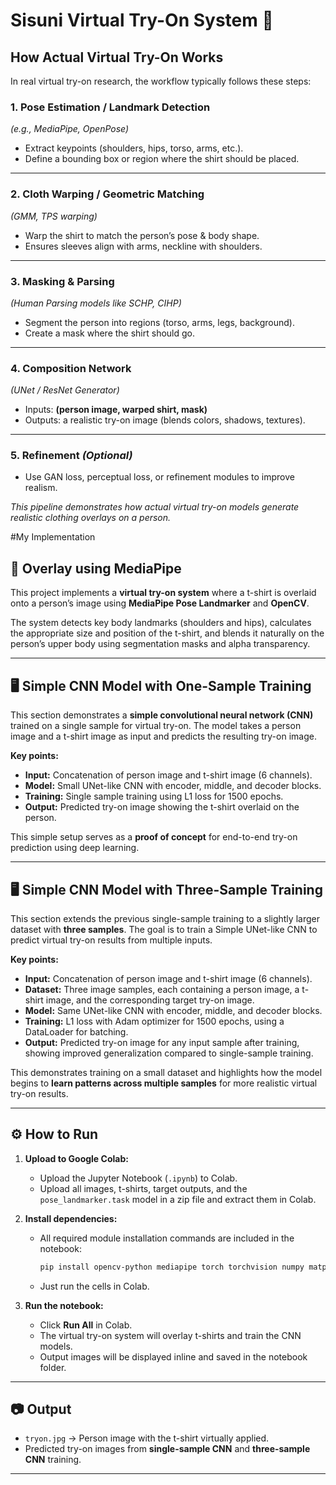 # Sisuni Virtual Try-On System 👕
## How Actual Virtual Try-On Works

In real virtual try-on research, the workflow typically follows these steps:

### 1. Pose Estimation / Landmark Detection  
*(e.g., MediaPipe, OpenPose)*  
- Extract keypoints (shoulders, hips, torso, arms, etc.).  
- Define a bounding box or region where the shirt should be placed.  

---

### 2. Cloth Warping / Geometric Matching  
*(GMM, TPS warping)*  
- Warp the shirt to match the person’s pose & body shape.  
- Ensures sleeves align with arms, neckline with shoulders.  

---

### 3. Masking & Parsing  
*(Human Parsing models like SCHP, CIHP)*  
- Segment the person into regions (torso, arms, legs, background).  
- Create a mask where the shirt should go.  

---

### 4. Composition Network  
*(UNet / ResNet Generator)*  
- Inputs: **(person image, warped shirt, mask)**  
- Outputs: a realistic try-on image (blends colors, shadows, textures).  

---

### 5. Refinement *(Optional)*  
- Use GAN loss, perceptual loss, or refinement modules to improve realism.  

*This pipeline demonstrates how actual virtual try-on models generate realistic clothing overlays on a person.*

#My Implementation

## 👕 Overlay using MediaPipe

This project implements a **virtual try-on system** where a t-shirt is overlaid onto a person’s image using **MediaPipe Pose Landmarker** and **OpenCV**.  

The system detects key body landmarks (shoulders and hips), calculates the appropriate size and position of the t-shirt, and blends it naturally on the person’s upper body using segmentation masks and alpha transparency.

---

## 🖥️ Simple CNN Model with One-Sample Training

This section demonstrates a **simple convolutional neural network (CNN)** trained on a single sample for virtual try-on. The model takes a person image and a t-shirt image as input and predicts the resulting try-on image.

**Key points:**
- **Input:** Concatenation of person image and t-shirt image (6 channels).  
- **Model:** Small UNet-like CNN with encoder, middle, and decoder blocks.  
- **Training:** Single sample training using L1 loss for 1500 epochs.  
- **Output:** Predicted try-on image showing the t-shirt overlaid on the person.  

This simple setup serves as a **proof of concept** for end-to-end try-on prediction using deep learning.

---

## 🖥️ Simple CNN Model with Three-Sample Training

This section extends the previous single-sample training to a slightly larger dataset with **three samples**. The goal is to train a Simple UNet-like CNN to predict virtual try-on results from multiple inputs.

**Key points:**
- **Input:** Concatenation of person image and t-shirt image (6 channels).  
- **Dataset:** Three image samples, each containing a person image, a t-shirt image, and the corresponding target try-on image.  
- **Model:** Same UNet-like CNN with encoder, middle, and decoder blocks.  
- **Training:** L1 loss with Adam optimizer for 1500 epochs, using a DataLoader for batching.  
- **Output:** Predicted try-on image for any input sample after training, showing improved generalization compared to single-sample training.

This demonstrates training on a small dataset and highlights how the model begins to **learn patterns across multiple samples** for more realistic virtual try-on results.

---

## ⚙️ How to Run

1. **Upload to Google Colab:**  
   - Upload the Jupyter Notebook (`.ipynb`) to Colab.  
   - Upload all images, t-shirts, target outputs, and the `pose_landmarker.task` model in a zip file and extract them in Colab.

2. **Install dependencies:**  
   - All required module installation commands are included in the notebook:  
     ```bash
     pip install opencv-python mediapipe torch torchvision numpy matplotlib pillow
     ```  
   - Just run the cells in Colab.

3. **Run the notebook:**  
   - Click **Run All** in Colab.  
   - The virtual try-on system will overlay t-shirts and train the CNN models.  
   - Output images will be displayed inline and saved in the notebook folder.

---

## 📷 Output

- `tryon.jpg` → Person image with the t-shirt virtually applied.  
- Predicted try-on images from **single-sample CNN** and **three-sample CNN** training.

---

